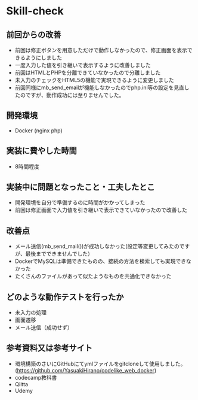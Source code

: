 # Skill-check
## 前回からの改善
* 前回は修正ボタンを用意しただけで動作しなかったので、修正画面を表示できるようにしました
* 一度入力した値を引き継いで表示するように改善しました
* 前回はHTMLとPHPを分離できていなかったので分離しました
* 未入力のチェックをHTML5の機能で実現できるように変更しました
* 前回同様にmb_send_emailが機能しなかったのでphp.ini等の設定を見直したのですが、動作成功には至りませんでした。

## 開発環境
* Docker (nginx php)
## 実装に費やした時間
* 8時間程度
## 実装中に問題となったこと・工夫したとこ
* 開発環境を自分で準備するのに時間がかかってしまった
* 前回は修正画面で入力値を引き継いで表示できていなかったので改善した
## 改善点
* メール送信(mb_send_mail())が成功しなかった(設定等変更してみたのですが、最後までできませんでした）
* DockerでMySQLは準備できたものの、接続の方法を検索しても実現できなかった
* たくさんのファイルがあって似たようなものを共通化できなかった
## どのような動作テストを行ったか
* 未入力の処理
* 画面遷移
* メール送信（成功せず）
## 参考資料又は参考サイト
* 環境構築のさいにGitHubにてymlファイルをgitcloneして使用しました。(https://github.com/YasuakiHirano/codelike_web_docker)
* codecamp教科書
* Qiitta
* Udemy
